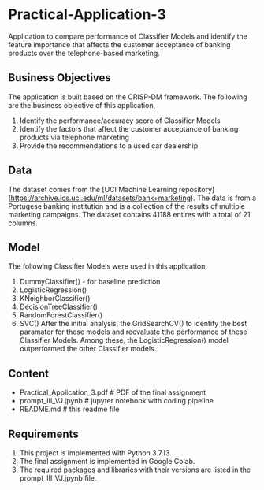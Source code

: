 # Practical-Application-3
Application to compare performance of Classifier Models and identify the feature importance that affects the customer acceptance of banking products over the telephone-based marketing.

## Business Objectives
The application is built based on the CRISP-DM framework. The following are the business objective of this application,
1. Identify the performance/accuracy score of Classifier Models
2. Identify the factors that affect the customer acceptance of banking products via telephone marketing
3. Provide the recommendations to a used car dealership

## Data
The dataset comes from the [UCI Machine Learning repository] (https://archive.ics.uci.edu/ml/datasets/bank+marketing). The data is from a Portugese banking institution and is a collection of the results of multiple marketing campaigns. The dataset contains 41188 entires with a total of 21 columns.

## Model
The following Classifier Models were used in this application,
1. DummyClassifier() - for baseline prediction
2. LogisticRegression()
3. KNeighborClassifier()
4. DecisionTreeClassifier()
5. RandomForestClassifier()
6. SVC()
After the initial analysis, the GridSearchCV() to identify the best paramater for these models and reevaluate tthe performance of these Classifier Models. Among these, the LogisticRegression() model outperformed the other Classifier models.

## Content
* Practical_Application_3.pdf          # PDF of the final assignment
* prompt_III_VJ.jpynb                  # jupyter notebook with coding pipeline
* README.md                            # this readme file

## Requirements
1. This project is implemented with Python 3.7.13.
2. The final assignment is implemented in Google Colab.
3. The required packages and libraries with their versions are listed in the prompt_III_VJ.jpynb file.
